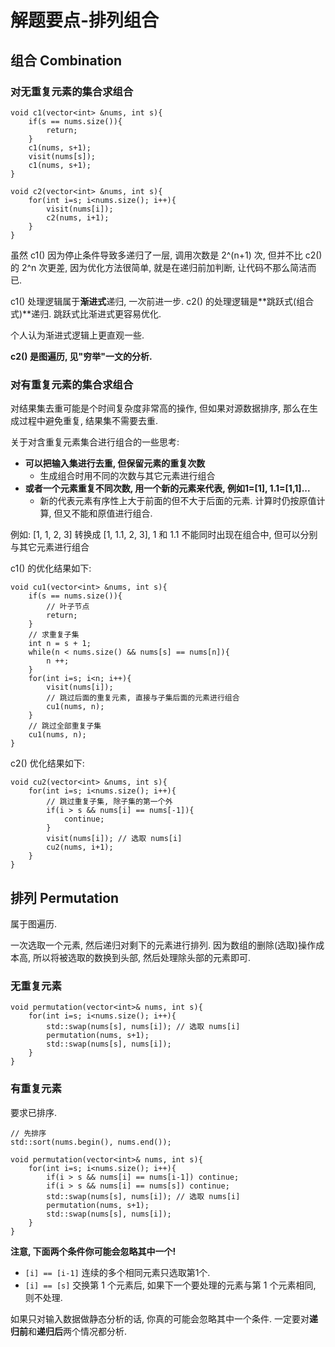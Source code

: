 # 解题要点-排列组合

## 组合 Combination

### 对无重复元素的集合求组合

	void c1(vector<int> &nums, int s){
		if(s == nums.size()){
			return;
		}   
		c1(nums, s+1);
		visit(nums[s]);
		c1(nums, s+1);
	}

	void c2(vector<int> &nums, int s){
		for(int i=s; i<nums.size(); i++){
			visit(nums[i]);
			c2(nums, i+1);
		}   
	}

虽然 c1() 因为停止条件导致多递归了一层, 调用次数是 2^(n+1) 次, 但并不比 c2() 的 2^n 次更差, 因为优化方法很简单, 就是在递归前加判断, 让代码不那么简洁而已.

c1() 处理逻辑属于**渐进式**递归, 一次前进一步. c2() 的处理逻辑是**跳跃式(组合式)**递归. 跳跃式比渐进式更容易优化.

个人认为渐进式逻辑上更直观一些.

**c2() 是图遍历, 见"穷举"一文的分析.**

### 对有重复元素的集合求组合

对结果集去重可能是个时间复杂度非常高的操作, 但如果对源数据排序, 那么在生成过程中避免重复, 结果集不需要去重.

关于对含重复元素集合进行组合的一些思考:

* **可以把输入集进行去重, 但保留元素的重复次数**
	* 生成组合时用不同的次数与其它元素进行组合
* **或者一个元素重复不同次数, 用一个新的元素来代表, 例如1=[1], 1.1=[1,1]...**
	* 新的代表元素有序性上大于前面的但不大于后面的元素. 计算时仍按原值计算, 但又不能和原值进行组合.

例如: [1, 1, 2, 3] 转换成 [1, 1.1, 2, 3], 1 和 1.1 不能同时出现在组合中, 但可以分别与其它元素进行组合

c1() 的优化结果如下:

	void cu1(vector<int> &nums, int s){
		if(s == nums.size()){
			// 叶子节点 
			return;
		}
		// 求重复子集
		int n = s + 1;
		while(n < nums.size() && nums[s] == nums[n]){
			n ++; 
		}
		for(int i=s; i<n; i++){
			visit(nums[i]);
			// 跳过后面的重复元素, 直接与子集后面的元素进行组合
			cu1(nums, n);
		}   
		// 跳过全部重复子集
		cu1(nums, n);
	}

c2() 优化结果如下:

	void cu2(vector<int> &nums, int s){
		for(int i=s; i<nums.size(); i++){
			// 跳过重复子集, 除子集的第一个外
			if(i > s && nums[i] == nums[-1]){
				continue;
			}
			visit(nums[i]); // 选取 nums[i]
			cu2(nums, i+1);
		}
	}

## 排列 Permutation

属于图遍历.

一次选取一个元素, 然后递归对剩下的元素进行排列. 因为数组的删除(选取)操作成本高, 所以将被选取的数换到头部, 然后处理除头部的元素即可.

### 无重复元素

	void permutation(vector<int>& nums, int s){
		for(int i=s; i<nums.size(); i++){
			std::swap(nums[s], nums[i]); // 选取 nums[i]
			permutation(nums, s+1);
			std::swap(nums[s], nums[i]);
		}
	}

### 有重复元素

要求已排序.

	// 先排序
	std::sort(nums.begin(), nums.end());
	
	void permutation(vector<int>& nums, int s){
		for(int i=s; i<nums.size(); i++){
			if(i > s && nums[i] == nums[i-1]) continue;
			if(i > s && nums[i] == nums[s]) continue;
			std::swap(nums[s], nums[i]); // 选取 nums[i]
			permutation(nums, s+1);
			std::swap(nums[s], nums[i]);
		}
	}

**注意, 下面两个条件你可能会忽略其中一个!**

* `[i] == [i-1]` 连续的多个相同元素只选取第1个.
* `[i] == [s]` 交换第 1 个元素后, 如果下一个要处理的元素与第 1 个元素相同, 则不处理.

如果只对输入数据做静态分析的话, 你真的可能会忽略其中一个条件. 一定要对**递归前**和**递归后**两个情况都分析. 

